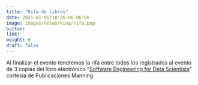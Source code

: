 ```yaml
---
title: "Rifa de libros"
date: 2021-01-06T18:26:06-06:00
image: images/networking/rifa.png
button: 
link: 
weight: 6
draft: false
---
```


Al finalizar el evento tendremos la rifa entre todos los registrados al evento de 3 copias del libro electrónico "[Software Engineering for Data Scientists](https://www.manning.com/books/software-engineering-for-data-scientists)" cortesía de Publicaciones Manning.